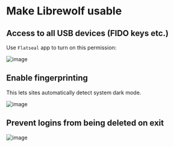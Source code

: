 # Make Librewolf usable

## Access to all USB devices (FIDO keys etc.)
Use `Flatseal` app to turn on this permission:  

![image](https://github.com/user-attachments/assets/7a248c56-d8b6-412e-81ea-00afe4b3ee8f)

## Enable fingerprinting
This lets sites automatically detect system dark mode.  

![image](https://github.com/user-attachments/assets/e1955710-4981-491a-a1aa-c8581f7668ac)

## Prevent logins from being deleted on exit
![image](https://github.com/user-attachments/assets/9f25bf66-1c9c-4b81-91b4-a1274c43082f)
